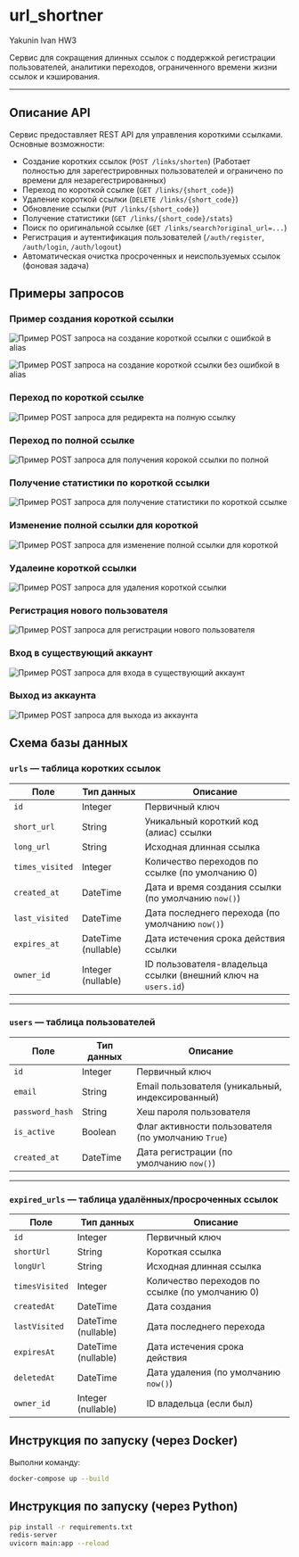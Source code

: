 # url_shortner
Yakunin Ivan HW3


Сервис для сокращения длинных ссылок с поддержкой регистрации пользователей, аналитики переходов, ограниченного времени жизни ссылок и кэширования.

---

## Описание API

Сервис предоставляет REST API для управления короткими ссылками. Основные возможности:

- Создание коротких ссылок (`POST /links/shorten`) (Работает полностью для зарегестрировнных пользователей и ограничено по времени для незарегестрированных)
- Переход по короткой ссылке (`GET /links/{short_code}`)
- Удаление короткой ссылки (`DELETE /links/{short_code}`)
- Обновление ссылки (`PUT /links/{short_code}`)
- Получение статистики (`GET /links/{short_code}/stats`)
- Поиск по оригинальной ссылке (`GET /links/search?original_url=...`)
- Регистрация и аутентификация пользователей (`/auth/register`, `/auth/login`, `/auth/logout`)
- Автоматическая очистка просроченных и неиспользуемых ссылок (фоновая задача)


## Примеры запросов

### Пример создания короткой ссылки
![Пример POST запроса на создание короткой ссылки c ошибкой в alias](images/shorten_error.png)

![Пример POST запроса на создание короткой ссылки без ошибкой в alias](images/shortner.png)


### Переход по короткой ссылке
![Пример POST запроса для редиректа на полную ссылку](images/links_short_url.png)

### Переход по полной ссылке
![Пример POST запроса для получения корокой ссылки по полной](images/links_full_url.png)


### Получение статистики по короткой ссылки
![Пример POST запроса для получение статистики по короткой ссылке](images/url_stats.png)

### Изменение полной ссылки для короткой
![Пример POST запроса для изменение полной ссылки для короткой](images/update_url.png)

### Удалеине короткой ссылки
![Пример POST запроса для удаления короткой ссылки](images/delete_url.png)


### Регистрация нового пользователя
![Пример POST запроса для регистрации нового пользователя](images/login.png)

### Вход в существующий аккаунт
![Пример POST запроса для входа в существующий аккаунт](images/login.png)

### Выход из аккаунта
![Пример POST запроса для выхода из аккаунта](images/logout.png)


## Схема базы данных

### `urls` — таблица коротких ссылок

| Поле           | Тип данных         | Описание                                                               |
|----------------|--------------------|------------------------------------------------------------------------|
| `id`           | Integer            | Первичный ключ                                                         |
| `short_url`    | String             | Уникальный короткий код (алиас) ссылки                                 |
| `long_url`     | String             | Исходная длинная ссылка                                                |
| `times_visited`| Integer            | Количество переходов по ссылке (по умолчанию 0)                        |
| `created_at`   | DateTime           | Дата и время создания ссылки (по умолчанию `now()`)                    |
| `last_visited` | DateTime           | Дата последнего перехода (по умолчанию `now()`)                        |
| `expires_at`   | DateTime (nullable)| Дата истечения срока действия ссылки                                   |
| `owner_id`     | Integer (nullable) | ID пользователя-владельца ссылки (внешний ключ на `users.id`)          |

---

### `users` — таблица пользователей

| Поле           | Тип данных | Описание                                                                |
|----------------|------------|-------------------------------------------------------------------------|
| `id`           | Integer    | Первичный ключ                                                          |
| `email`        | String     | Email пользователя (уникальный, индексированный)                        |
| `password_hash`| String     | Хеш пароля пользователя                                                 |
| `is_active`    | Boolean    | Флаг активности пользователя (по умолчанию `True`)                      |
| `created_at`   | DateTime   | Дата регистрации (по умолчанию `now()`)                                 |

---

### `expired_urls` — таблица удалённых/просроченных ссылок

| Поле           | Тип данных         | Описание                                                                |
|----------------|--------------------|-------------------------------------------------------------------------|
| `id`           | Integer            | Первичный ключ                                                          |
| `shortUrl`     | String             | Короткая ссылка                                                         |
| `longUrl`      | String             | Исходная длинная ссылка                                                 |
| `timesVisited` | Integer            | Количество переходов по ссылке (по умолчанию 0)                         |
| `createdAt`    | DateTime           | Дата создания                                                           |
| `lastVisited`  | DateTime (nullable)| Дата последнего перехода                                                |
| `expiresAt`    | DateTime (nullable)| Дата истечения срока действия                                           |
| `deletedAt`    | DateTime           | Дата удаления (по умолчанию `now()`)                                    |
| `owner_id`     | Integer (nullable) | ID владельца (если был)                                                 |


## Инструкция по запуску (через Docker)

Выполни команду:
```bash
docker-compose up --build
```

## Инструкция по запуску (через Python)

```bash
pip install -r requirements.txt
redis-server
uvicorn main:app --reload
```
